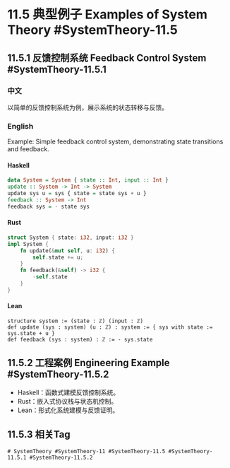 # 11.5 典型例子 Examples of System Theory #SystemTheory-11.5

## 11.5.1 反馈控制系统 Feedback Control System #SystemTheory-11.5.1

### 中文

以简单的反馈控制系统为例，展示系统的状态转移与反馈。

### English

Example: Simple feedback control system, demonstrating state transitions and feedback.

#### Haskell

```haskell
data System = System { state :: Int, input :: Int }
update :: System -> Int -> System
update sys u = sys { state = state sys + u }
feedback :: System -> Int
feedback sys = - state sys
```

#### Rust

```rust
struct System { state: i32, input: i32 }
impl System {
    fn update(&mut self, u: i32) {
        self.state += u;
    }
    fn feedback(&self) -> i32 {
        -self.state
    }
}
```

#### Lean

```lean
structure system := (state : ℤ) (input : ℤ)
def update (sys : system) (u : ℤ) : system := { sys with state := sys.state + u }
def feedback (sys : system) : ℤ := - sys.state
```

## 11.5.2 工程案例 Engineering Example #SystemTheory-11.5.2

- Haskell：函数式建模反馈控制系统。
- Rust：嵌入式协议栈与状态机控制。
- Lean：形式化系统建模与反馈证明。

## 11.5.3 相关Tag

`# SystemTheory #SystemTheory-11 #SystemTheory-11.5 #SystemTheory-11.5.1 #SystemTheory-11.5.2`
